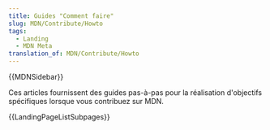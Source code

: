 ```yaml
---
title: Guides "Comment faire"
slug: MDN/Contribute/Howto
tags:
  - Landing
  - MDN Meta
translation_of: MDN/Contribute/Howto
---
```

{{MDNSidebar}}

Ces articles fournissent des guides pas-à-pas pour la réalisation d'objectifs spécifiques lorsque vous contribuez sur MDN.

{{LandingPageListSubpages}}
